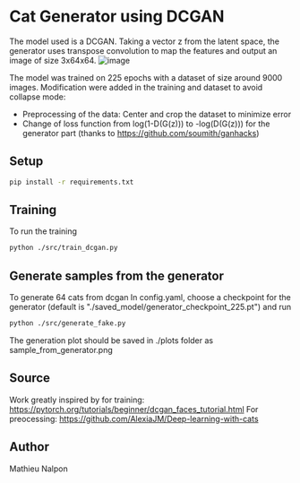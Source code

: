 # Cat Generator using DCGAN
The model used is a DCGAN. Taking a vector z from the latent space, the generator uses transpose convolution to map the features and output an image of size 3x64x64.
![image](https://github.com/MathieuNlp/cat_gen/assets/78492189/432ddd64-f67f-426e-bee0-0184461d1866)

The model was trained on 225 epochs with a dataset of size around 9000 images. Modification were added in the training and dataset to avoid collapse mode:
- Preprocessing of the data: Center and crop the dataset to minimize error
- Change of loss function from log(1-D(G(z))) to -log(D(G(z))) for the generator part (thanks to https://github.com/soumith/ganhacks)
## Setup
```sh
pip install -r requirements.txt
```
## Training
To run the training
```sh
python ./src/train_dcgan.py
```
## Generate samples from the generator
To generate 64 cats from dcgan
In config.yaml, choose a checkpoint for the generator (default is "./saved_model/generator_checkpoint_225.pt")
and run
```sh
python ./src/generate_fake.py
```
The generation plot should be saved in ./plots folder as sample_from_generator.png

## Source
Work greatly inspired by for training: https://pytorch.org/tutorials/beginner/dcgan_faces_tutorial.html
For preocessing: https://github.com/AlexiaJM/Deep-learning-with-cats

## Author
Mathieu Nalpon
